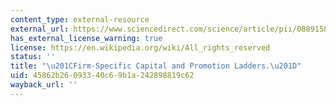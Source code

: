 ```yaml
---
content_type: external-resource
external_url: https://www.sciencedirect.com/science/article/pii/088915839290021U
has_external_license_warning: true
license: https://en.wikipedia.org/wiki/All_rights_reserved
status: ''
title: "\u201CFirm-Specific Capital and Promotion Ladders.\u201D"
uid: 45862b26-0933-40c6-9b1a-242898819c62
wayback_url: ''
---
```

